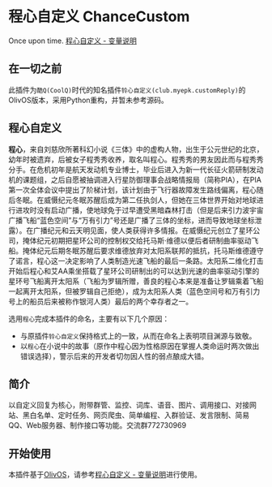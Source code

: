 # 程心自定义 ChanceCustom
Once upon time. [程心自定义 - 变量说明](https://forum.olivos.run/p/1)

## 在一切之前
此插件为`酷Q(CoolQ)`时代的知名插件`铃心自定义(club.myepk.customReply)`的OlivOS版本，采用Python重构，并暂未参考源码。

## 程心自定义
**程心**，来自刘慈欣所著科幻小说《三体》中的虚构人物，出生于公元世纪的北京，幼年时被遗弃，后被女子程秀秀收养，取名叫程心。程秀秀的男友因此而与程秀秀分手。在危机初年是航天发动机专业博士，毕业后进入为新一代长征火箭研制发动机的课题组，之后自愿被抽调进入行星防御理事会战略情报局（简称PIA），在PIA第一次全体会议中提出了阶梯计划，该计划由于飞行器故障发生路线偏离，程心随后冬眠。在威慑纪元冬眠苏醒后成为第二任执剑人，但她在三体世界开始对地球进行进攻时没有启动广播，使地球免于过早遭受黑暗森林打击（但是后来引力波宇宙广播飞船“蓝色空间”与“万有引力”号还是广播了三体的坐标，进而导致地球坐标泄露）。在广播纪元和云天明见面，使人类获得许多情报。在威慑纪元创立了星环公司，掩体纪元初期把星环公司的控制权交给托马斯·维德以便后者研制曲率驱动飞船。掩体纪元后期冬眠苏醒后要求维德放弃对太阳系联邦的抵抗，托马斯维德遵守了诺言，程心这一决定影响了人类制造光速飞船的最后一条路。太阳系二维化打击开始后程心和艾AA乘坐搭载了星环公司研制出的可以达到光速的曲率驱动引擎的星环号飞船离开太阳系（飞船为罗辑所赠，善良的程心本来是准备让罗辑乘着飞船一起离开太阳系，但被罗辑自己拒绝），成为太阳系人类（蓝色空间号和万有引力号上的船员后来被称作银河人类）最后的两个幸存者之一。

选用`程心`完成本插件的命名，主要有以下几个原因：
- 与原插件`铃心自定义`保持格式上的一致，从而在命名上表明项目渊源与致敬。
- 以`程心`在小说中的故事（原作中程心因为性格原因在掌握人类命运时两次做出错误选择），警示后来的开发者切勿因人性的弱点酿成大错。


## 简介
以自定义回复为核心，附带群管、监控、词库、语音、图片、调用接口、对接网站、黑白名单、定时任务、网页爬虫、简单编程、入群验证、发言限制、简易QQ、Web服务器、制作接口等功能。交流群772730969

## 开始使用
本插件基于[OlivOS](https://github.com/OlivOS-Team/OlivOS)，请参考[程心自定义 - 变量说明](https://forum.olivos.run/p/1)进行使用。
